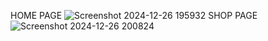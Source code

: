 HOME PAGE
![Screenshot 2024-12-26 195932](https://github.com/user-attachments/assets/f7e78982-f346-40ef-97bd-1d33480d3733)
SHOP PAGE
![Screenshot 2024-12-26 200824](https://github.com/user-attachments/assets/cc43661f-52fe-493f-a0b6-8907ba02e700)
